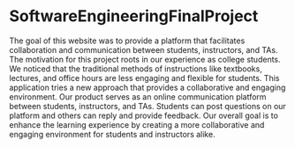 # SoftwareEngineeringFinalProject
The goal of this website was to provide a platform that facilitates collaboration and communication between students, instructors, and TAs. The motivation for this project roots in our experience as college students. We noticed that the traditional methods of instructions like textbooks, lectures, and office hours are less engaging and flexible for students. This application tries a new approach that provides a collaborative and engaging environment. Our product serves as an online communication platform between students, instructors, and TAs. Students can post questions on our platform and others can reply and provide feedback. Our overall goal is to enhance the learning experience by creating a more collaborative and engaging environment for students and instructors alike.
